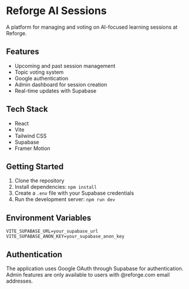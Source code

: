 # Reforge AI Sessions

A platform for managing and voting on AI-focused learning sessions at Reforge.

## Features

- Upcoming and past session management
- Topic voting system
- Google authentication
- Admin dashboard for session creation
- Real-time updates with Supabase

## Tech Stack

- React
- Vite
- Tailwind CSS
- Supabase
- Framer Motion

## Getting Started

1. Clone the repository
2. Install dependencies: `npm install`
3. Create a `.env` file with your Supabase credentials
4. Run the development server: `npm run dev`

## Environment Variables

```env
VITE_SUPABASE_URL=your_supabase_url
VITE_SUPABASE_ANON_KEY=your_supabase_anon_key
```

## Authentication

The application uses Google OAuth through Supabase for authentication. Admin features are only available to users with @reforge.com email addresses.